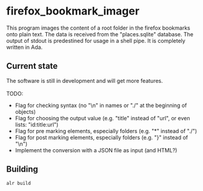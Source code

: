 # firefox_bookmark_imager

This program images the content of a root folder in the firefox bookmarks onto plain text. The data is received from the "places.sqlite" database. The output of stdout is predestined for usage in a shell pipe. It is completely written in Ada.

## Current state

The software is still in development and will get more features.  \
\
TODO:
- Flag for checking syntax (no "\n" in names or "./" at the beginning of objects)
- Flag for choosing the output value (e.g. "title" instead of "url", or even lists: "id:title:url")
- Flag for pre marking elements, especially folders (e.g. "*" instead of "./")
- Flag for post marking elements, especially folders (e.g. "}" instead of "\n")
- Implement the conversion with a JSON file as input (and HTML?)

## Building

`alr build`
